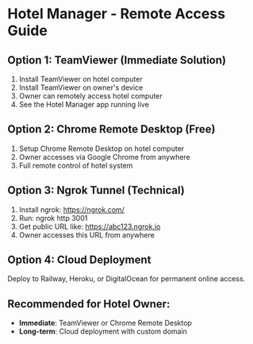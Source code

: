 # Hotel Manager - Remote Access Guide

## Option 1: TeamViewer (Immediate Solution)
1. Install TeamViewer on hotel computer
2. Install TeamViewer on owner's device
3. Owner can remotely access hotel computer
4. See the Hotel Manager app running live

## Option 2: Chrome Remote Desktop (Free)
1. Setup Chrome Remote Desktop on hotel computer
2. Owner accesses via Google Chrome from anywhere
3. Full remote control of hotel system

## Option 3: Ngrok Tunnel (Technical)
1. Install ngrok: https://ngrok.com/
2. Run: ngrok http 3001
3. Get public URL like: https://abc123.ngrok.io
4. Owner accesses this URL from anywhere

## Option 4: Cloud Deployment
Deploy to Railway, Heroku, or DigitalOcean for permanent online access.

## Recommended for Hotel Owner:
- **Immediate**: TeamViewer or Chrome Remote Desktop
- **Long-term**: Cloud deployment with custom domain